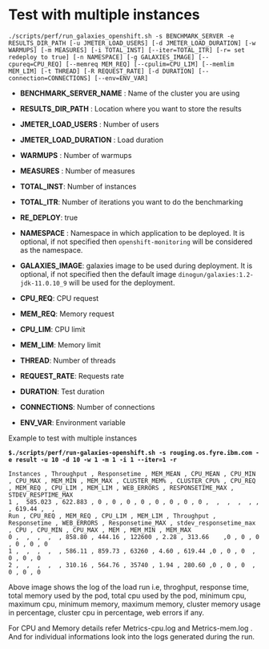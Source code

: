 # Test with multiple instances 

`./scripts/perf/run_galaxies_openshift.sh -s BENCHMARK_SERVER -e RESULTS_DIR_PATH [-u JMETER_LOAD_USERS] [-d JMETER_LOAD_DURATION] [-w WARMUPS] [-m MEASURES] [-i TOTAL_INST] [--iter=TOTAL_ITR] [-r= set redeploy to true] [-n NAMESPACE] [-g GALAXIES_IMAGE] [--cpureq=CPU_REQ] [--memreq MEM_REQ] [--cpulim=CPU_LIM] [--memlim MEM_LIM] [-t THREAD] [-R REQUEST_RATE] [-d DURATION] [--connection=CONNECTIONS] [--env=ENV_VAR]` 

- **BENCHMARK_SERVER_NAME** : Name of the cluster you are using
- **RESULTS_DIR_PATH** : Location where you want to store the results
- **JMETER_LOAD_USERS** : Number of users
- **JMETER_LOAD_DURATION** : Load duration
- **WARMUPS** : Number of warmups
- **MEASURES** : Number of measures

- **TOTAL_INST**: Number of instances
- **TOTAL_ITR**: Number of iterations you want to do the benchmarking
- **RE_DEPLOY**: true
- **NAMESPACE** : Namespace in which application to be deployed. It is optional, if not specified then `openshift-monitoring` will be considered as the namespace.
- **GALAXIES_IMAGE**: galaxies image to be used during deployment. It is optional, if not specified then the default image `dinogun/galaxies:1.2-jdk-11.0.10_9` will be used for the deployment.
- **CPU_REQ**: CPU request
- **MEM_REQ**: Memory request
- **CPU_LIM**: CPU limit
- **MEM_LIM**: Memory limit
- **THREAD**: Number of threads
- **REQUEST_RATE**: Requests rate
- **DURATION**: Test duration
- **CONNECTIONS**: Number of connections
- **ENV_VAR**: Environment variable

Example to test with multiple instances

**`$./scripts/perf/run-galaxies-openshift.sh -s rouging.os.fyre.ibm.com -e result -u 10 -d 10 -w 1 -m 1 -i 1 --iter=1 -r `**

``` 
Instances , Throughput , Responsetime , MEM_MEAN , CPU_MEAN , CPU_MIN , CPU_MAX , MEM_MIN , MEM_MAX , CLUSTER_MEM% , CLUSTER_CPU% , CPU_REQ , MEM_REQ , CPU_LIM , MEM_LIM , WEB_ERRORS , RESPONSETIME_MAX , STDEV_RESPTIME_MAX
1 ,  585.023 , 622.883 , 0 , 0 , 0 , 0 , 0 , 0 , 0 , 0 ,  ,  ,  ,  , ,  , 619.44 ,  ,   
Run , CPU_REQ , MEM_REQ , CPU_LIM , MEM_LIM , Throughput , Responsetime , WEB_ERRORS , Responsetime_MAX , stdev_responsetime_max , CPU , CPU_MIN , CPU_MAX , MEM , MEM_MIN , MEM_MAX
0 ,  ,  ,  ,  , 858.80 , 444.16 , 122600 , 2.28 , 313.66	,0 , 0 , 0	, 0 , 0 , 0 
1 ,  ,  ,  ,  , 586.11 , 859.73 , 63260 , 4.60 , 619.44	,0 , 0 , 0	, 0 , 0 , 0 
2 ,  ,  ,  ,  , 310.16 , 564.76 , 35740 , 1.94 , 280.60	,0 , 0 , 0	, 0 , 0 , 0

```
Above image shows the log of the load run i.e, throghput, response time, total memory used by the pod, total cpu used by the pod, minimum cpu, maximum cpu, minimum memory, maximum memory, cluster memory usage in percentage, cluster cpu in percentage, web errors if any.

For CPU and Memory details refer Metrics-cpu.log and Metrics-mem.log . And for individual informations look into the logs generated during the run.

